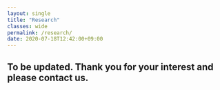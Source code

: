 ```yaml
---
layout: single
title: "Research"
classes: wide
permalink: /research/
date: 2020-07-18T12:42:00+09:00
---
```


## To be updated. Thank you for your interest and please contact us.


